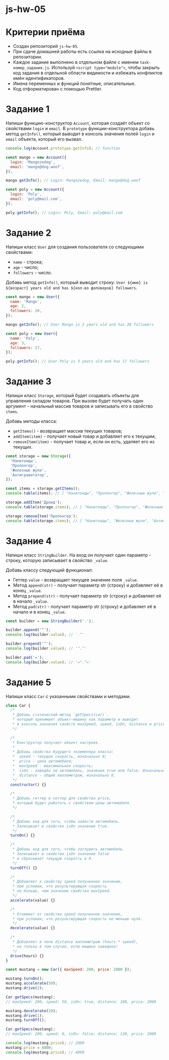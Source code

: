 # js-hw-05

# Критерии приёма

- Создан репозиторий `js-hw-05`.
- При сдаче домашней работы есть ссылка на исходные файлы в репозитории.
- Каждое задание выполнено в отдельном файле с именем `task-номер_задания.js`.
  Используй `<script type="module">`, чтобы закрыть код задания в отдельной
  области видимости и избежать конфликтов имён идентификаторов.
- Имена переменных и функций понятные, описательные.
- Код отформатирован с помощью Prettier.

# Задание 1

Напиши функцию-конструктор `Account`, которая создаёт объект со свойствами
`login` и `email`. В `prototype` функции-конструктора добавь метод `getInfo()`,
который выводит в консоль значения полей `login` и `email` объекта, который его
вызвал.

```js
console.log(Account.prototype.getInfo); // function

const mango = new Account({
  login: 'Mangozedog',
  email: 'mango@dog.woof',
});

mango.getInfo(); // Login: Mangozedog, Email: mango@dog.woof

const poly = new Account({
  login: 'Poly',
  email: 'poly@mail.com',
});

poly.getInfo(); // Login: Poly, Email: poly@mail.com
```

# Задание 2

Напиши класс `User` для создания пользователя со следующими свойствами:

- `name` - строка;
- `age` - число;
- `followers` - число.

Добавь метод `getInfo()`, который выводит строку:
`User ${имя} is ${возраст} years old and has ${кол-во фоловеров} followers`.

```js
const mango = new User({
  name: 'Mango',
  age: 2,
  followers: 20,
});

mango.getInfo(); // User Mango is 2 years old and has 20 followers

const poly = new User({
  name: 'Poly',
  age: 3,
  followers: 17,
});

poly.getInfo(); // User Poly is 3 years old and has 17 followers
```

# Задание 3

Напиши класс `Storage`, который будет создавать объекты для управления складом
товаров. При вызове будет получать один аргумент - начальный массив товаров и
записывать его в свойство `items`.

Добавь методы класса:

- `getItems()` - возвращает массив текущих товаров;
- `addItem(item)` - получает новый товар и добавляет его к текущим;
- `removeItem(item)` - получает товар и, если он есть, удаляет его из текущих.

```js
const storage = new Storage([
  'Нанитоиды',
  'Пролонгер',
  'Железные жупи',
  'Антигравитатор',
]);

const items = storage.getItems();
console.table(items); // [ "Нанитоиды", "Пролонгер", "Железные жупи", "Антигравитатор" ]

storage.addItem('Дроид');
console.table(storage.items); // [ "Нанитоиды", "Пролонгер", "Железные жупи", "Антигравитатор", "Дроид" ]

storage.removeItem('Пролонгер');
console.table(storage.items); // [ "Нанитоиды", "Железные жупи", "Антигравитатор", "Дроид" ]
```

# Задание 4

Напиши класс `StringBuilder`. На вход он получает один параметр - строку,
которую записывает в свойство `_value`.

Добавь классу следующий функционал:

- Геттер `value` - возвращает текущее значение поля `_value`.
- Метод `append(str)` - получает параметр str (строку) и добавляет её в конец
  `_value`.
- Метод `prepend(str)` - получает параметр str (строку) и добавляет её в начало
  `_value`.
- Метод `pad(str)` - получает параметр str (строку) и добавляет её в начало и в
  конец `_value`.

```js
const builder = new StringBuilder('.');

builder.append('^');
console.log(builder.value); // '.^'

builder.prepend('^');
console.log(builder.value); // '^.^'

builder.pad('=');
console.log(builder.value); // '=^.^='
```

# Задание 5

Напиши класс `Car` с указанными свойствами и методами.

```js
class Car {
  /*
   * Добавь статический метод `getSpecs(car)`,
   * который принимает объект-машину как параметр и выводит
   * в консоль значения свойств maxSpeed, speed, isOn, distance и price.
   */

  /*
   * Конструктор получает объект настроек.
   *
   * Добавь свойства будущего экземпляра класса:
   *  speed - текущая скорость, изначально 0;
   *  price - цена автомобиля;
   *  maxSpeed - максимальная скорость;
   *  isOn - заведён ли автомобиль, значения true или false. Изначально false;
   *  distance - общий киллометраж, изначально 0.
   */
  constructor() {}

  /*
   * Добавь геттер и сеттер для свойства price,
   * который будет работать с свойством цены автомобиля.
   */

  /*
   * Добавь код для того, чтобы завести автомобиль.
   * Записывает в свойство isOn значение true.
   */
  turnOn() {}

  /*
   * Добавь код для того, чтобы заглушить автомобиль.
   * Записывает в свойство isOn значение false
   * и сбрасывает текущую скорость в 0.
   */
  turnOff() {}

  /*
   * Добавляет к свойству speed полученное значение,
   * при условии, что результирующая скорость
   * не больше, чем значение свойства maxSpeed.
   */
  accelerate(value) {}

  /*
   * Отнимает от свойства speed полученное значение,
   * при условии, что результирующая скорость не меньше нуля.
   */
  decelerate(value) {}

  /*
   * Добавляет в поле distance киллометраж (hours * speed),
   * но только в том случае, если машина заведена!
   */
  drive(hours) {}
}

const mustang = new Car({ maxSpeed: 200, price: 2000 });

mustang.turnOn();
mustang.accelerate(50);
mustang.drive(2);

Car.getSpecs(mustang);
// maxSpeed: 200, speed: 50, isOn: true, distance: 100, price: 2000

mustang.decelerate(20);
mustang.drive(1);
mustang.turnOff();

Car.getSpecs(mustang);
// maxSpeed: 200, speed: 0, isOn: false, distance: 130, price: 2000

console.log(mustang.price); // 2000
mustang.price = 4000;
console.log(mustang.price); // 4000
```
